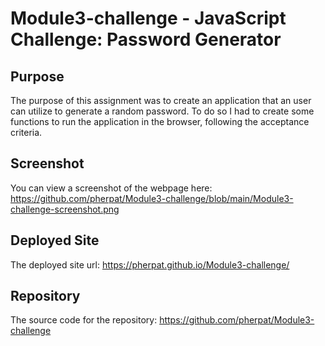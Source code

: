 # Module3-challenge - JavaScript Challenge: Password Generator

## Purpose

The purpose of this assignment was to create an application that an user can utilize to generate a random password. To do so I had to create some functions to run the application in the browser, following the acceptance criteria.


## Screenshot

You can view a screenshot of the webpage here: https://github.com/pherpat/Module3-challenge/blob/main/Module3-challenge-screenshot.png


## Deployed Site

The deployed site url: https://pherpat.github.io/Module3-challenge/

## Repository

The source code for the repository: https://github.com/pherpat/Module3-challenge
